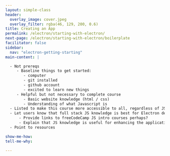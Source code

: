 ```yaml
---
layout: simple-class
header:
  overlay_image: cover.jpeg
  overlay_filter: rgba(46, 129, 200, 0.6)
title: Creating an App
permalink: /electron/starting-with-electron/
next-page: /electron/starting-with-electron/boilerplate
facilitator: false
sidebar:
  nav: "electron-getting-starting"
main-content: |

  - Not prereqs
     - Baseline things to get started:
        - computer
        - git installed
        - github account
        - excited to learn new things
     - Helpful but not necessary to complete course
        - Basic website knowledge (html / css)
        - Understanding of what Javascript is
  - Listed to make this course more accessible to all, regardless of JS skill
  - Let users know that full stack JS knowledge is best for Electron development
      - Provide links to freeCodeCamp JS intro courses perhaps?
      - Explain that JS knowledge is useful for enhancing the application, but won't be necessary to complete the course
  - Point to resources

show-me-how:
tell-me-why:

---
```

